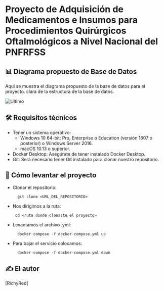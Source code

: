# Proyecto de Adquisición de Medicamentos e Insumos para Procedimientos Quirúrgicos Oftalmológicos a Nivel Nacional del PNFRFSS

## 📊 Diagrama propuesto de Base de Datos

Aquí se muestra el diagrama propuesto de la base de datos para el proyecto.  clara de la estructura de la base de datos.

![Ultimo](https://github.com/RichyRed/BDASeg/assets/84047015/7217bae6-180b-4998-8034-40cdd1e759da)


## 🛠️ Requisitos técnicos

* Tener un sistema operativo:
  - Windows 10 64-bit: Pro, Enterprise o Education (versión 1607 o posterior) o Windows Server 2016.
  - macOS 10.13 o superior.
* Docker Desktop: Asegúrate de tener instalado Docker Desktop.
* Git: Será necesario tener Git instalado para clonar nuestro repositorio.

## 🚀 Cómo levantar el proyecto

* Clonar el repositorio:

        git clone <URL_DEL_REPOSITORIO>
* Nos dirigimos a la ruta:

       cd <ruta donde clonaste el proyecto>
* Levantamos el archivo .yml:

        docker-compose -f docker-compose.yml up

* Para bajar el servicio colocamos: 

        docker-compose -f docker-compose.yml down
## ✍️ El autor

[RichyRed]

